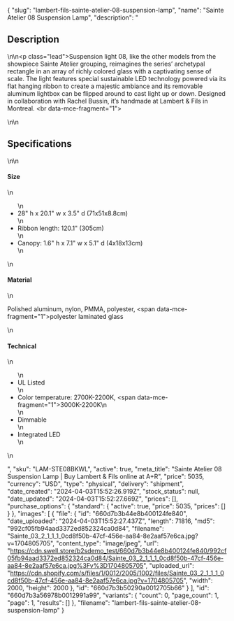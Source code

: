 {
  "slug": "lambert-fils-sainte-atelier-08-suspension-lamp",
  "name": "Sainte Atelier 08 Suspension Lamp",
  "description": "<h2>Description</h2>\n<!-- split -->\n<p class=\"lead\">Suspension light 08, like the other models from the showpiece Sainte Atelier grouping, reimagines the series’ archetypal rectangle in an array of richly colored glass with a captivating sense of scale. The light features special sustainable LED technology powered via its flat hanging ribbon to create a majestic ambiance and its removable aluminum lightbox can be flipped around to cast light up or down. Designed in collaboration with Rachel Bussin, it’s handmade at Lambert &amp; Fils in Montreal. <br data-mce-fragment=\"1\"></p>\n<!-- split -->\n<h2>Specifications</h2>\n<!-- split -->\n<h4>Size</h4>\n<ul>\n<li>28\" h x 20.1\" w x 3.5\" d (71x51x8.8cm)</li>\n<li>Ribbon length: 120.1\" (305cm)</li>\n<li>Canopy: 1.6\" h x 7.1\" w x 5.1\" d (4x18x13cm)</li>\n</ul>\n<h4>Material</h4>\n<p><span>Polished aluminum, nylon, PMMA, polyester,</span><span> </span><span data-mce-fragment=\"1\">polyester laminated glass</span></p>\n<h4>Technical</h4>\n<ul>\n<li>UL Listed</li>\n<li>Color temperature: 2700K-2200K, <span data-mce-fragment=\"1\">3000K-2200K</span>\n</li>\n<li>Dimmable</li>\n<li>Integrated LED</li>\n</ul>\n<ul></ul>",
  "sku": "LAM-STE08BKWL",
  "active": true,
  "meta_title": "Sainte Atelier 08 Suspension Lamp | Buy Lambert & Fils online at A+R",
  "price": 5035,
  "currency": "USD",
  "type": "physical",
  "delivery": "shipment",
  "date_created": "2024-04-03T15:52:26.919Z",
  "stock_status": null,
  "date_updated": "2024-04-03T15:52:27.669Z",
  "prices": [],
  "purchase_options": {
    "standard": {
      "active": true,
      "price": 5035,
      "prices": []
    }
  },
  "images": [
    {
      "file": {
        "id": "660d7b3b44e8b400124fe840",
        "date_uploaded": "2024-04-03T15:52:27.437Z",
        "length": 71816,
        "md5": "992cf05fb94aad3372ed852324ca0d84",
        "filename": "Sainte_03_2_1_1_1_0cd8f50b-47cf-456e-aa84-8e2aaf57e6ca.jpg?v=1704805705",
        "content_type": "image/jpeg",
        "url": "https://cdn.swell.store/b2sdemo_test/660d7b3b44e8b400124fe840/992cf05fb94aad3372ed852324ca0d84/Sainte_03_2_1_1_1_0cd8f50b-47cf-456e-aa84-8e2aaf57e6ca.jpg%3Fv%3D1704805705",
        "uploaded_url": "https://cdn.shopify.com/s/files/1/0012/2005/1002/files/Sainte_03_2_1_1_1_0cd8f50b-47cf-456e-aa84-8e2aaf57e6ca.jpg?v=1704805705",
        "width": 2000,
        "height": 2000
      },
      "id": "660d7b3b50290a0012705b66"
    }
  ],
  "id": "660d7b3a56978b0012991a99",
  "variants": {
    "count": 0,
    "page_count": 1,
    "page": 1,
    "results": []
  },
  "filename": "lambert-fils-sainte-atelier-08-suspension-lamp"
}